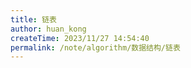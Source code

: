 ```yaml
---
title: 链表
author: huan_kong
createTime: 2023/11/27 14:54:40
permalink: /note/algorithm/数据结构/链表
---
```

